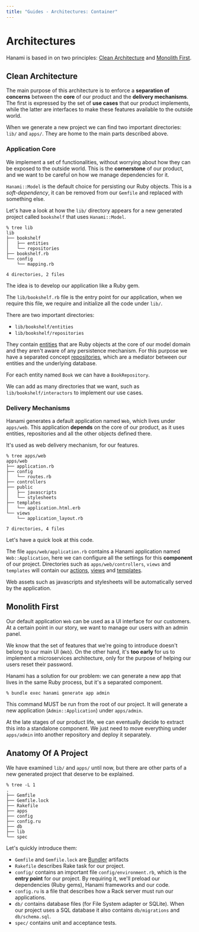 ```yaml
---
title: "Guides - Architectures: Container"
---
```


# Architectures

Hanami is based in on two principles: [Clean Architecture](https://blog.8thlight.com/uncle-bob/2012/08/13/the-clean-architecture.html) and [Monolith First](http://martinfowler.com/bliki/MonolithFirst.html).

## Clean Architecture

The main purpose of this architecture is to enforce a **separation of concerns** between the **core** of our product and the **delivery mechanisms**.
The first is expressed by the set of **use cases** that our product implements, while the latter are interfaces to make these features available to the outside world.

When we generate a new project we can find two important directories: `lib/` and `apps/`.
They are home to the main parts described above.

### Application Core

We implement a set of functionalities, without worrying about how they can be exposed to the outside world.
This is the **cornerstone** of our product, and we want to be careful on how we manage dependencies for it.

`Hanami::Model` is the default choice for persisting our Ruby objects.
This is a _soft-dependency_, it can be removed from our `Gemfile` and replaced with something else.

Let's have a look at how the `lib/` directory appears for a new generated project called `bookshelf` that uses `Hanami::Model`.

```shell
% tree lib
lib
├── bookshelf
│   ├── entities
│   └── repositories
├── bookshelf.rb
└── config
    └── mapping.rb

4 directories, 2 files
```

The idea is to develop our application like a Ruby gem.

The `lib/bookshelf.rb` file is the entry point for our application, when we require this file, we require and initialize all the code under `lib/`.

There are two important directories:

  * `lib/bookshelf/entities`
  * `lib/bookshelf/repositories`

They contain [entities](/guides/models/entities) that are Ruby objects at the core of our model domain and they aren't aware of any persistence mechanism.
For this purpose we have a separated concept [repositories](/guides/models/repositories), which are a mediator between our entities and the underlying database.

For each entity named `Book` we can have a `BookRepository`.

We can add as many directories that we want, such as `lib/bookshelf/interactors` to implement our use cases.

### Delivery Mechanisms

Hanami generates a default application named `Web`, which lives under `apps/web`.
This application **depends** on the core of our product, as it uses entities, repositories and all the other objects defined there.

It's used as web delivery mechanism, for our features.

```shell
% tree apps/web
apps/web
├── application.rb
├── config
│   └── routes.rb
├── controllers
├── public
│   ├── javascripts
│   └── stylesheets
├── templates
│   └── application.html.erb
└── views
    └── application_layout.rb

7 directories, 4 files
```

Let's have a quick look at this code.

The file `apps/web/application.rb` contains a Hanami application named `Web::Application`, here we can configure all the settings for this **component** of our project.
Directories such as `apps/web/controllers`, `views` and `templates` will contain our [actions](/guides/actions/overview), [views](/guides/views/overview) and [templates](/guides/views/templates).

Web assets such as javascripts and stylesheets will be automatically served by the application.

## Monolith First

Our default application `Web` can be used as a UI interface for our customers.
At a certain point in our story, we want to manage our users with an admin panel.

We know that the set of features that we're going to introduce doesn't belong to our main UI (`Web`).
On the other hand, it's **too early** for us to implement a microservices architecture, only for the purpose of helping our users reset their password.

Hanami has a solution for our problem: we can generate a new app that lives in the same Ruby process, but it's a separated component.

```shell
% bundle exec hanami generate app admin
```

This command MUST be run from the root of our project. It will generate a new application (`Admin::Application`) under `apps/admin`.

At the late stages of our product life, we can eventually decide to extract this into a standalone component.
We just need to move everything under `apps/admin` into another repository and deploy it separately.

## Anatomy Of A Project

We have examined `lib/` and `apps/` until now, but there are other parts of a new generated project that deserve to be explained.

```shell
% tree -L 1
.
├── Gemfile
├── Gemfile.lock
├── Rakefile
├── apps
├── config
├── config.ru
├── db
├── lib
└── spec
```

Let's quickly introduce them:

  * `Gemfile` and `Gemfile.lock` are [Bundler](http://bundler.io) artifacts
  * `Rakefile` describes Rake task for our project.
  * `config/` contains an important file `config/environment.rb`, which is the **entry point** for our project.
    By requiring it, we'll preload our dependencies (Ruby gems), Hanami frameworks and our code.
  * `config.ru` is a file that describes how a Rack server must run our applications.
  * `db/` contains database files (for File System adapter or SQLite).
    When our project uses a SQL database it also contains `db/migrations` and `db/schema.sql`.
  * `spec/` contains unit and acceptance tests.
